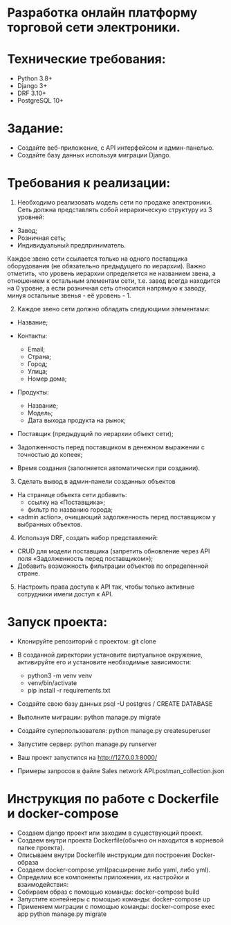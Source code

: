 # Разработка онлайн платформу торговой сети электроники.

# Технические требования:

- Python 3.8+
- Django 3+
- DRF 3.10+
- PostgreSQL 10+

# Задание:

- Создайте веб-приложение, с API интерфейсом и админ-панелью.
- Создайте базу данных используя миграции Django.

# Требования к реализации:

1) Необходимо реализовать модель сети по продаже электроники.
   Сеть должна представлять собой иерархическую структуру из 3 уровней:

- Завод;
- Розничная сеть;
- Индивидуальный предприниматель.

Каждое звено сети ссылается только на одного поставщика оборудования (не обязательно предыдущего по иерархии).
Важно отметить, что уровень иерархии определяется не названием звена, а отношением к остальным элементам сети,
т.е. завод всегда находится на 0 уровне, а если розничная сеть относится напрямую к заводу,
минуя остальные звенья - её уровень - 1.

2) Каждое звено сети должно обладать следующими элементами:

- Название;

- Контакты:  
  - Email;  
  - Страна;  
  - Город;  
  - Улица;  
  - Номер дома;
- Продукты:  
  - Название;  
  - Модель;  
  - Дата выхода продукта на рынок;
- Поставщик (предыдущий по иерархии объект сети);
- Задолженность перед поставщиком в денежном выражении с точностью до копеек;
- Время создания (заполняется автоматически при создании).

3) Сделать вывод в админ-панели созданных объектов  
- На странице объекта сети добавить:  
     - ссылку на «Поставщика»;    
     - фильтр по названию города;  
- «admin action», очищающий задолженность перед поставщиком у выбранных объектов.

4) Используя DRF, создать набор представлений:
- CRUD для модели поставщика (запретить обновление через API поля «Задолженность перед поставщиком»);
- Добавить возможность фильтрации объектов по определенной стране.  

5) Настроить права доступа к API так, чтобы только активные сотрудники имели доступ к API.

# Запуск проекта:
- Клонируйте репозиторий с проектом:
git clone

- В созданной директории установите виртуальное окружение, активируйте его и установите необходимые зависимости:
    - python3 -m venv venv
    - venv/bin/activate
    - pip install -r requirements.txt

- Создайте свою базу данных psql -U postgres / CREATE DATABASE

- Выполните миграции: python manage.py migrate

- Создайте суперпользователя: python manage.py createsuperuser

- Запустите сервер: python manage.py runserver

- Ваш проект запустился на http://127.0.0.1:8000/
- Примеры запросов в файле Sales network API.postman_collection.json

# Инструкция по работе с Dockerfile и docker-compose
- Создаем django проект или заходим в существующий проект.
- Создаем внутри проекта Dockerfile(обычно он находится в корневой папке проекта).
- Описываем внутри Dockerfile инструкции для построения Docker-образа
- Создаем docker-compose.yml(расширение либо yaml, либо yml).
- Определим все компоненты приложения, их настройки и взаимодействия:
- Cобираем образ с помощью команды: docker-compose build
- Запустите контейнеры с помощью команды: docker-compose up
- Применяем миграции с помощью команды: docker-compose exec app python manage.py migrate